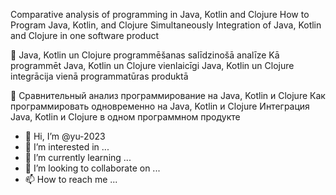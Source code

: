 
Comparative analysis of programming in Java, Kotlin and Clojure
How to Program Java, Kotlin, and Clojure Simultaneously
   Integration of Java, Kotlin and Clojure in one software product

💞️ Java, Kotlin un Clojure programmēšanas salīdzinošā analīze
   Kā programmēt Java, Kotlin un Clojure vienlaicīgi
   Java, Kotlin un Clojure integrācija vienā programmatūras produktā

💞️ Сравнительный анализ программирование на Java, Kotlin и Clojure
   Как программировать одновременно на Java, Kotlin и Clojure
   Интеграция Java, Kotlin и Clojure в одном программном продукте

- 👋 Hi, I’m @yu-2023
- 👀 I’m interested in ...
- 🌱 I’m currently learning ...
- 💞️ I’m looking to collaborate on ...
- 📫 How to reach me ...

<!---
yu-2023/yu-2023 is a ✨ special ✨ repository because its `README.md` (this file) appears on your GitHub profile.
You can click the Preview link to take a look at your changes.
--->
